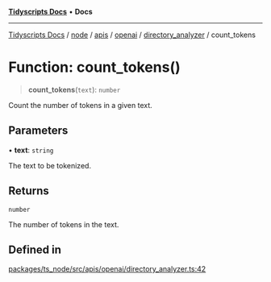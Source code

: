 [**Tidyscripts Docs**](../../../../../../../../../README.md) • **Docs**

***

[Tidyscripts Docs](../../../../../../../../../globals.md) / [node](../../../../../../../README.md) / [apis](../../../../../README.md) / [openai](../../../README.md) / [directory\_analyzer](../README.md) / count\_tokens

# Function: count\_tokens()

> **count\_tokens**(`text`): `number`

Count the number of tokens in a given text.

## Parameters

• **text**: `string`

The text to be tokenized.

## Returns

`number`

The number of tokens in the text.

## Defined in

[packages/ts\_node/src/apis/openai/directory\_analyzer.ts:42](https://github.com/sheunaluko/tidyscripts/blob/master/packages/ts_node/src/apis/openai/directory_analyzer.ts#L42)
